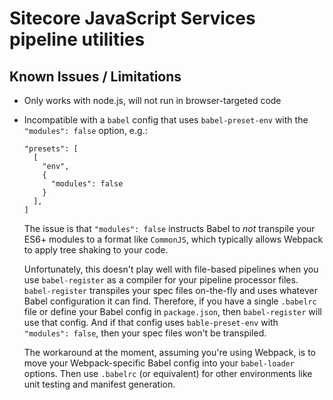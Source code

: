 # Sitecore JavaScript Services pipeline utilities

## Known Issues / Limitations
* Only works with node.js, will not run in browser-targeted code
* Incompatible with a `babel` config that uses `babel-preset-env` with the `"modules": false` option, e.g.:
  ```
  "presets": [
    [
      "env",
      {
        "modules": false
      }
    ],
  ]
  ```
  The issue is that `"modules": false` instructs Babel to _not_ transpile your ES6+ modules to a format like `CommonJS`, which typically allows Webpack to apply tree shaking to your code.

  Unfortunately, this doesn't play well with file-based pipelines when you use `babel-register` as a compiler for your pipeline processor files. `babel-register` transpiles your spec files on-the-fly and uses whatever Babel configuration it can find. Therefore, if you have a single `.babelrc` file or define your Babel config in `package.json`, then `babel-register` will use that config. And if that config uses `bable-preset-env` with `"modules": false`, then your spec files won't be transpiled.

  The workaround at the moment, assuming you're using Webpack, is to move your Webpack-specific Babel config into your `babel-loader` options. Then use `.babelrc` (or equivalent) for other environments like unit testing and manifest generation.